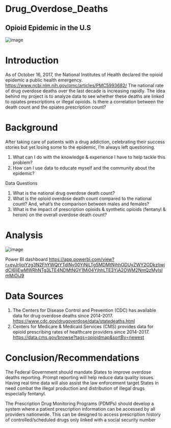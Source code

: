 # Drug_Overdose_Deaths

## Opioid Epidemic in the U.S

![image](https://user-images.githubusercontent.com/103075824/161859928-ecffa802-d5db-47b6-838c-8345b2da59cf.png)


# Introduction

As of October 16, 2017, the National Institutes of Health declared the opioid epidemic a public health emergency. https://www.ncbi.nlm.nih.gov/pmc/articles/PMC5993682/ The national rate of drug overdose deaths over the last decade is increasing rapidly. The idea behind my project is to analyze data to see whether these deaths are linked to opiates prescriptions or illegal opioids. Is there a correlation between the death count and the opiates prescription count?

# Background

After taking care of patients with a drug addiction, celebrating their success stories but yet losing some to the epidemic, I’m always left questioning.
1) What can I do with the knowledge & experience I have to help tackle this problem?
2) How can I use data to educate myself and the community about the epidemic?

Data Questions
1) What is the national drug overdose death count?
2) What is the opioid overdose death count compared to the national count? And, what’s the comparison between males and females?
3) What is the impact of prescription opioids & synthetic opioids (fentanyl & heroin) on the overall overdose death count?

# Analysis

![image](https://user-images.githubusercontent.com/103075824/161861754-0272e4e6-ab79-47aa-adc2-f4fe5cc6a2e5.png)

Power BI dashboard
https://app.powerbi.com/view?r=eyJrIjoiYzg3N2FhYWQtYTdiNy00YjNjLTg5MDMtNjhhODUyZWY2ODkzIiwidCI6IjEwMWRhNTg3LTE4NDMtNGY1Mi04YjhhLTE3YjA2OWM2NmQzMyIsImMiOjJ9

# Data Sources

1) The Centers for Disease Control and Prevention (CDC) has available data for drug overdose deaths since 2014-2017. https://www.cdc.gov/drugoverdose/data/statedeaths.html
2) Centers for Medicare & Medicaid Services (CMS) provides data for opioid prescribing rates of healthcare providers since 2014-2017. https://data.cms.gov/browse?tags=opioidmap&sortBy=newest

# Conclusion/Recommendations
The Federal Government should mandate States to improve overdose deaths reporting. Prompt reporting will help reduce data quality issues. Having real time data will also assist the law enforcement target States in need combat the illegal production and distribution of illegal drugs especially fentanyl.

The Prescription Drug Monitoring Programs (PDMPs) should develop a system where a patient prescription information can be accessed by all providers nationwide. This can be designed to access prescription history of controlled/scheduled drugs only linked with a social security number

